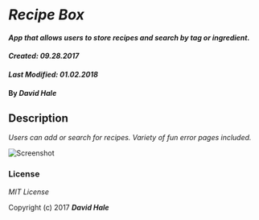 # _Recipe Box_

#### _App that allows users to store recipes and search by tag or ingredient._

#### _Created: 09.28.2017_
#### _Last Modified: 01.02.2018_

#### By _David Hale_

## Description

_Users can add or search for recipes. Variety of fun error pages included._

![Screenshot](https://github.com/phuzisham/recipe_boc/blob/master/img/cap.png "Screen Capture")

### License

*MIT License*

Copyright (c) 2017 **_David Hale_**

